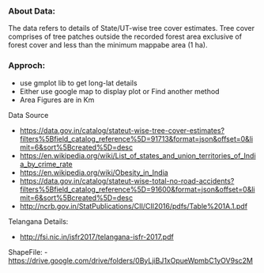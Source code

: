 ### About Data:
The data refers to details of State/UT-wise tree cover estimates. 
Tree cover comprises of tree patches outside the recorded forest area 
exclusive of forest cover and less than the minimum mappabe area (1 ha).

### Approch:
+ use gmplot lib to get long-lat details
+ Either use google map to display plot or Find another method
+ Area Figures are in Km





Data Source
- https://data.gov.in/catalog/stateut-wise-tree-cover-estimates?filters%5Bfield_catalog_reference%5D=91713&format=json&offset=0&limit=6&sort%5Bcreated%5D=desc
- https://en.wikipedia.org/wiki/List_of_states_and_union_territories_of_India_by_crime_rate
- https://en.wikipedia.org/wiki/Obesity_in_India
- https://data.gov.in/catalog/stateut-wise-total-no-road-accidents?filters%5Bfield_catalog_reference%5D=91600&format=json&offset=0&limit=6&sort%5Bcreated%5D=desc
- http://ncrb.gov.in/StatPublications/CII/CII2016/pdfs/Table%201A.1.pdf

Telangana Details:
- http://fsi.nic.in/isfr2017/telangana-isfr-2017.pdf

ShapeFile:
-https://drive.google.com/drive/folders/0ByLjiBJ1xOpueWpmbC1yOV9sc2M